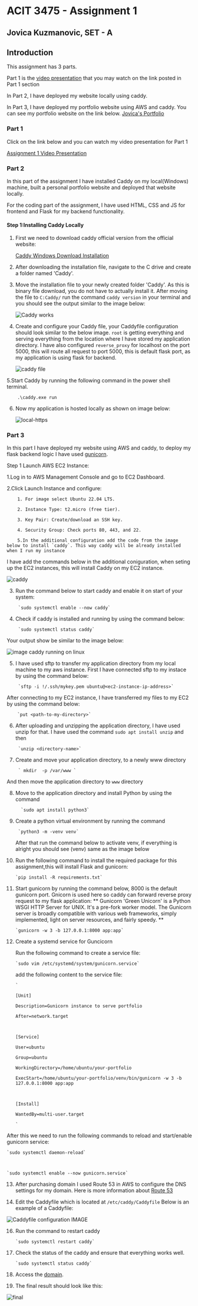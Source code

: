 # ACIT 3475 - Assignment 1 

 

## Jovica Kuzmanovic, SET - A 

 

 

## Introduction 

This assignment has 3 parts. 

 Part 1 is the [video presentation](https://www.youtube.com/watch?v=_VlP2XQntnw) that you may watch on the link posted in Part 1 section 

 

 In Part 2, I have deployed my website locally using caddy.  

 In Part 3, I have deployed my portfolio website using AWS and caddy. You can see my portfolio website on the link below. [Jovica's Portfolio](https://yovitsa-kuzmanovic.site) 

 

### Part 1 

Click on  the link below and you can watch my video presentation for Part 1 

[Assignment 1 Video Presentation](https://www.youtube.com/watch?v=_VlP2XQntnw) 

 

### Part 2 

In this part of the assignment I have installed Caddy on my local(Windows) machine,  built a personal portfolio website and deployed that website locally. 

 

For the coding part of the assignment, I have used HTML, CSS and JS for frontend and Flask for my backend functionality. 

 

#### Step 1:Installing Caddy Locally 

 

1. First we need to download caddy official version from the official website:      

    [Caddy Windows Download Installation](https://caddyserver.com/download) 

 

2. After downloading the installation file, navigate to the C drive and create a folder named 'Caddy'. 

3. Move the installation file to your newly created folder 'Caddy'. As this is binary file download, you do not have to actually install it. After moving the file to `C:Caddy/` run the command `caddy version` in your terminal and you should see the output similar to the image below: 

    ![Caddy works](/static/images/caddy%20version.png) 

4. Create and configure your Caddy file, your Caddyfile configuration should look similar to the below image. `root` is getting everything and serving everything from the location where I have stored my application directory. I have also configured `reverse_proxy` for localhost on the port 5000, this will route all request to port 5000, this is default flask port, as my application is using flask for backend. 

    ![caddy file](/static/images/image_w_c_file.png) 

 

5.Start Caddy by running the following command in the power shell terminal.  

 

        .\caddy.exe run  

 

6. Now my application is hosted locally as shown on image below: 

    ![local-https](/static/images/https_caddy.png) 

 

### Part 3 

In this part I have deployed my website using AWS and caddy, to deploy my flask backend logic I have used [gunicorn](https://docs.gunicorn.org/en/stable/).  

 

Step 1 Launch AWS EC2 Instance: 

1.Log in to AWS Management Console and go to EC2 Dashboard. 

     

2.Click Launch Instance and configure: 

     

        1. For image select Ubuntu 22.04 LTS. 

        2. Instance Type: t2.micro (free tier). 

        3. Key Pair: Create/download an SSH key. 

        4. Security Group: Check ports 80, 443, and 22. 

        5.In the additional configuration add the code from the image below to install `caddy`. This way caddy will be already installed when I run my instance 

     

I have add the commands below in the additional coniguration, when seting up the EC2 instances, this will install Caddy on my EC2 instance.

![caddy](/static/images/yaml.png)

3. Run the command below to start caddy and enable it on start of your system: 

 

        `sudo systemctl enable --now caddy` 

 

4. Check if caddy is installed and running by using the command below: 

 

        `sudo systemctl status caddy` 

 

Your output show be similar to the image below: 

![image caddy running on linux](/static/images/linux_caddy_works.png) 

5. I have used sftp to transfer my application directory from my local machine to my aws instance. First I have connected sftp to my instace by using the command below: 

 

        `sftp -i !/.ssh/mykey.pem ubuntu@<ec2-instance-ip-address>` 

 

After connecting to my EC2 instance, I have transferred my files to my EC2 by using  the command below: 

 

        `put <path-to-my-directory>` 

 

6. After uploading and unzipping the application directory, I have used unzip for that. I have used the command `sudo apt install unzip` and then  

        `unzip <directory-name>` 

7. Create and move your application directory, to a newly www directory
    
        ` mkdir  -p /var/www `

And then move the application directory to `www` directory

8. Move to the application directory and install Python by using the command 

      

         `sudo apt install python3` 

 

9. Create a python virtual environment by running the command 

 

        `python3 -m -venv venv` 

     

    After that run the command below to activate venv, if everything is alright you should see (venv) same as the image below 

     

10. Run the following command to install the required package for this assignment,this will install Flask and gunicorn: 

     

        `pip install -R requirements.txt` 

 


12. Start gunicorn by running the command below, 8000 is the default gunicorn port. Gnicorn is used here so caddy can forward reverse proxy request to my flask application:
** Gunicorn 'Green Unicorn' is a Python WSGI HTTP Server for UNIX. It's a pre-fork worker model. The Gunicorn server is broadly compatible with various web frameworks, simply implemented, light on server resources, and fairly speedy. ** 

 

        `gunicorn -w 3 -b 127.0.0.1:8000 app:app` 

  

14. Create a systemd service for Guncicorn 

     

    Run the following command to create a service file: 

 

        `sudo vim /etc/systemd/system/gunicorn.service` 

 

    add the following content to the service file: 

     

     

        ` 

        [Unit] 

        Description=Gunicorn instance to serve portfolio 

        After=network.target 

 

        [Service] 

        User=ubuntu 

        Group=ubuntu 

        WorkingDirectory=/home/ubuntu/your-portfolio 

        ExecStart=/home/ubuntu/your-portfolio/venv/bin/gunicorn -w 3 -b 127.0.0.1:8000 app:app 

 

        [Install] 

        WantedBy=multi-user.target  

        ` 

 

 

After this we need to run the following commands to reload and start/enable gunicorn service: 

 

    `sudo systemctl daemon-reload` 

 

    `sudo systemctl enable --now gunicorn.service` 

 

13. After purchasing domain I used Route 53 in AWS to configure the DNS settings for my domain. Here is more information about [Route 53](https://docs.aws.amazon.com/route53/) 

 

14. Edit the Caddyfile which is located at `/etc/caddy/Caddyfile`
Below is an example of a Caddyfile:

![Caddyfile configuration IMAGE](/static/images/CADDYFILE.png) 

16. Run the command to restart caddy

        `sudo systemctl restart caddy`

17. Check the status of the caddy and ensure that everything works well.

        `sudo systemctl status caddy`

18. Access the [domain](https://yovitsa-kuzmanovic.site). 

19. The final result should look like this:

![final](/static/images/final.png)



 
